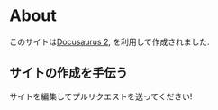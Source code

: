# About

このサイトは[Docusaurus 2](https://docusaurus.io/), を利用して作成されました.

## サイトの作成を手伝う

サイトを編集してプルリクエストを送ってください!

